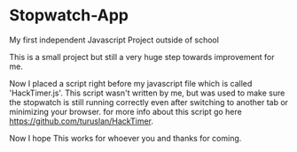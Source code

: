 # Stopwatch-App

My first independent Javascript Project outside of school

This is a small project but still a very huge step towards improvement for me.


Now I placed a script right before my javascript file which is called 'HackTimer.js'.
This script wasn't written by me, but was used to make sure the stopwatch is still
running correctly even after switching to another tab or minimizing your browser.
for more info about this script go here https://github.com/turuslan/HackTimer.

Now I hope This works for whoever you and thanks for coming.
